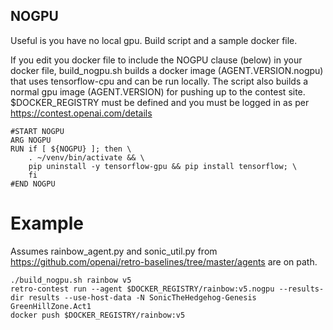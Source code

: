 ## NOGPU

Useful is you have no local gpu. Build script and a sample docker file. 

If you edit you docker file to include the NOGPU clause (below) in your docker file, build_nogpu.sh builds a docker image (AGENT.VERSION.nogpu) that uses tensorflow-cpu and can be run locally. The script also builds a normal gpu image (AGENT.VERSION) for pushing up to the contest site.  $DOCKER_REGISTRY must be defined and you must be logged in as per https://contest.openai.com/details


```
#START NOGPU 
ARG NOGPU
RUN if [ ${NOGPU} ]; then \
    . ~/venv/bin/activate && \
    pip uninstall -y tensorflow-gpu && pip install tensorflow; \
    fi
#END NOGPU
```

# Example

Assumes rainbow_agent.py and sonic_util.py from https://github.com/openai/retro-baselines/tree/master/agents are on path.
```
./build_nogpu.sh rainbow v5
retro-contest run --agent $DOCKER_REGISTRY/rainbow:v5.nogpu --results-dir results --use-host-data -N SonicTheHedgehog-Genesis GreenHillZone.Act1
docker push $DOCKER_REGISTRY/rainbow:v5
```

